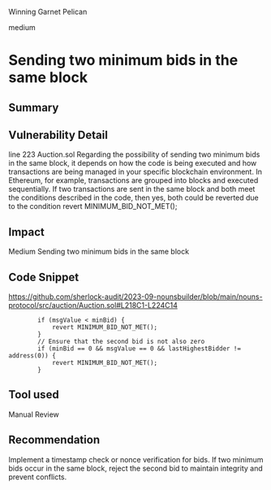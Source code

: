 Winning Garnet Pelican

medium

# Sending two minimum bids in the same block

## Summary

## Vulnerability Detail
line 223 Auction.sol
Regarding the possibility of sending two minimum bids in the same block, it depends on how the code is being executed and how transactions are being managed in your specific blockchain environment. In Ethereum, for example, transactions are grouped into blocks and executed sequentially. If two transactions are sent in the same block and both meet the conditions described in the code, then yes, both could be reverted due to the condition revert MINIMUM_BID_NOT_MET();
## Impact
Medium
Sending two minimum bids in the same block
## Code Snippet
https://github.com/sherlock-audit/2023-09-nounsbuilder/blob/main/nouns-protocol/src/auction/Auction.sol#L218C1-L224C14

            if (msgValue < minBid) {
                revert MINIMUM_BID_NOT_MET();
            }
            // Ensure that the second bid is not also zero
            if (minBid == 0 && msgValue == 0 && lastHighestBidder != address(0)) {
                revert MINIMUM_BID_NOT_MET();
            }

## Tool used

Manual Review

## Recommendation
Implement a timestamp check or nonce verification for bids. If two minimum bids occur in the same block, reject the second bid to maintain integrity and prevent conflicts.